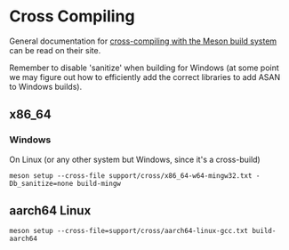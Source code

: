 # Cross Compiling

General documentation for [cross-compiling with the Meson build
system](https://mesonbuild.com/Cross-compilation.html) can be read on their
site.

Remember to disable 'sanitize' when building for Windows (at some point we may
figure out how to efficiently add the correct libraries to add ASAN to Windows
builds).

## x86_64

### Windows

On Linux (or any other system but Windows, since it's a cross-build)

    meson setup --cross-file support/cross/x86_64-w64-mingw32.txt -Db_sanitize=none build-mingw

## aarch64 Linux

    meson setup --cross-file=support/cross/aarch64-linux-gcc.txt build-aarch64
